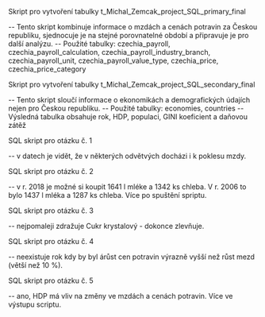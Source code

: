 Skript pro vytvoření tabulky t_Michal_Zemcak_project_SQL_primary_final

-- Tento skript kombinuje informace o mzdách a cenách potravin za Českou republiku, sjednocuje je na stejné porovnatelné období a připravuje je pro další analýzu.
-- Použité tabulky: czechia_payroll, czechia_payroll_calculation, czechia_payroll_industry_branch, czechia_payroll_unit, czechia_payroll_value_type, czechia_price, czechia_price_category

Skript pro vytvoření tabulky t_Michal_Zemcak_project_SQL_secondary_final

-- Tento skript sloučí informace o ekonomikách a demografických údajích nejen pro Českou republiku.
-- Použité tabulky: economies, countries
-- Výsledná tabulka obsahuje rok, HDP, populaci, GINI koeficient a daňovou zátěž

SQL skript pro otázku č. 1

-- v datech je vidět, že v některých odvětvých docházi i k poklesu mzdy.

SQL skript pro otázku č. 2

-- v r. 2018	je možné si koupit 1641 l mléke a 1342 ks chleba. V r. 2006 to bylo 1437 l mléka a 1287 ks chleba. Více po spuštění spriptu.

SQL skript pro otázku č. 3

-- nejpomaleji zdražuje Cukr krystalový - dokonce zlevňuje.

SQL skript pro otázku č. 4

-- neexistuje rok kdy by byl árůst cen potravin výrazně vyšší než růst mezd (větší než 10 %). 

SQL skript pro otázku č. 5

-- ano, HDP má vliv na změny ve mzdách a cenách potravin. Více ve výstupu scriptu.
